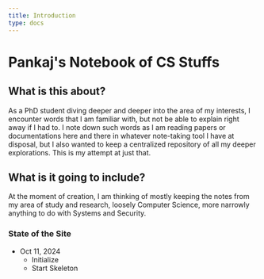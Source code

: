 ```yaml
---
title: Introduction
type: docs
---
```


# Pankaj's Notebook of CS Stuffs

## What is this about?
As a PhD student diving deeper and deeper into the area of my interests, I encounter words that I am familiar with, but not be able to explain right away if I had to. I note down such words as I am reading papers or documentations here and there in whatever note-taking tool I have at disposal, but I also wanted to keep a centralized repository of all my deeper explorations. This is my attempt at just that.


## What is it going to include?
At the moment of creation, I am thinking of mostly keeping the notes from my area of study and research, loosely Computer Science, more narrowly anything to do with Systems and Security. 

### **State of the Site**
+ Oct 11, 2024 
  + Initialize
  + Start Skeleton 